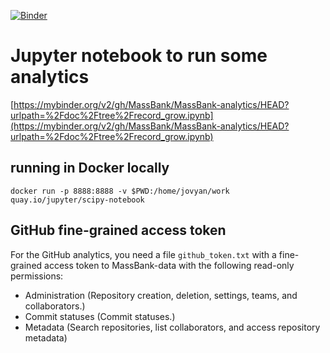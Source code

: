 [![Binder](https://mybinder.org/badge_logo.svg)](https://mybinder.org/v2/gh/MassBank/MassBank-analytics/HEAD?urlpath=%2Fdoc%2Ftree%2Frecord_grow.ipynb)

# Jupyter notebook to run some analytics

[https://mybinder.org/v2/gh/MassBank/MassBank-analytics/HEAD?urlpath=%2Fdoc%2Ftree%2Frecord_grow.ipynb](https://mybinder.org/v2/gh/MassBank/MassBank-analytics/HEAD?urlpath=%2Fdoc%2Ftree%2Frecord_grow.ipynb)

## running in Docker locally

```
docker run -p 8888:8888 -v $PWD:/home/jovyan/work quay.io/jupyter/scipy-notebook
```

## GitHub fine-grained access token

For the GitHub analytics, you need a file `github_token.txt` with a
fine-grained access token to MassBank-data with the following read-only
permissions:

- Administration (Repository creation, deletion, settings, teams, and collaborators.)
- Commit statuses (Commit statuses.)
- Metadata (Search repositories, list collaborators, and access repository metadata)
